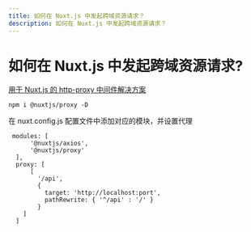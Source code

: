 ```yaml
---
title: 如何在 Nuxt.js 中发起跨域资源请求？
description: 如何在 Nuxt.js 中发起跨域资源请求？
---
```


# 如何在 Nuxt.js 中发起跨域资源请求?

[用于 Nuxt.js 的 http-proxy 中间件解决方案](https://github.com/nuxt-community/proxy-module#readme)

```
npm i @nuxtjs/proxy -D
```

在 nuxt.config.js 配置文件中添加对应的模块，并设置代理

```
 modules: [
      '@nuxtjs/axios',
      '@nuxtjs/proxy'
  ],
  proxy: [
      [
        '/api', 
        { 
          target: 'http://localhost:port',
          pathRewrite: { '^/api' : '/' }
        }
    ]
  ]
```
